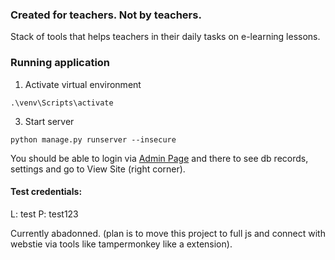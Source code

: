### Created for teachers. Not by teachers.

Stack of tools that helps teachers in their daily tasks on e-learning lessons.

### Running application
1. Activate virtual environment

```
.\venv\Scripts\activate
```

3. Start server

```
python manage.py runserver --insecure
```

You should be able to login via [Admin Page](http://127.0.0.1:8000/admin/login/?next=/admin/) and there to see db records, settings and go to View Site (right corner).

#### Test credentials:
L: test
P: test123

Currently abadonned. (plan is to move this project to full js and connect with webstie via tools like tampermonkey like a extension).
